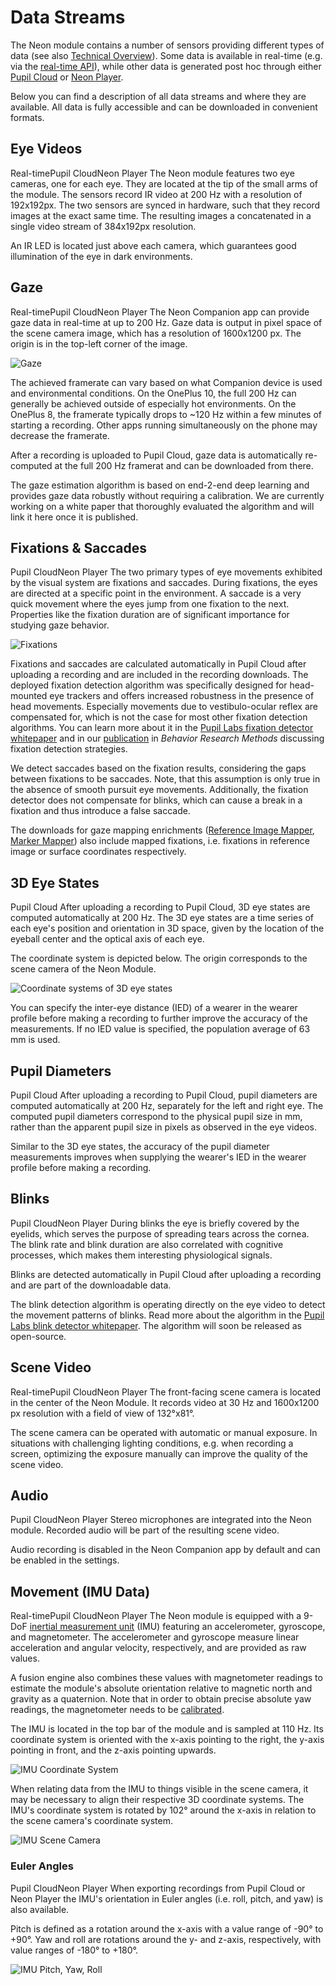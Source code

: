 # Data Streams

The Neon module contains a number of sensors providing different types of data (see also [Technical Overview](/hardware/module-technical-overview/)). Some data is available in real-time (e.g. via the [real-time API](/real-time-api/tutorials/)), while other data is generated post hoc through either [Pupil Cloud](/pupil-cloud/) or [Neon Player](/neon-player/).

Below you can find a description of all data streams and where they are available. All data is fully accessible and can be downloaded in convenient formats.

## Eye Videos

<Badge>Real-time</Badge><Badge>Pupil Cloud</Badge><Badge>Neon Player</Badge>
The Neon module features two eye cameras, one for each eye. They are located at the tip of the small arms of the module. The sensors record IR video at 200 Hz with a resolution of 192x192px. The two sensors are synced in hardware, such that they record images at the exact same time. The resulting images a concatenated in a single video stream of 384x192px resolution.

An IR LED is located just above each camera, which guarantees good illumination of the eye in dark environments.

## Gaze

<Badge>Real-time</Badge><Badge>Pupil Cloud</Badge><Badge>Neon Player</Badge>
The Neon Companion app can provide gaze data in real-time at up to 200 Hz. Gaze data is output in pixel space of the scene camera image, which has a resolution of 1600x1200 px. The origin is in the top-left corner of the image.

![Gaze](./gaze.jpg)

The achieved framerate can vary based on what Companion device is used and environmental conditions. On the OnePlus 10, the full 200 Hz can generally be achieved outside of especially hot environments. On the OnePlus 8, the framerate typically drops to ~120 Hz within a few minutes of starting a recording. Other apps running simultaneously on the phone may decrease the framerate.

After a recording is uploaded to Pupil Cloud, gaze data is automatically re-computed at the full 200 Hz framerat and can be downloaded from there.

The gaze estimation algorithm is based on end-2-end deep learning and provides gaze data robustly without requiring a calibration. We are currently working on a white paper that thoroughly evaluated the algorithm and will link it here once it is published.

## Fixations & Saccades

<Badge>Pupil Cloud</Badge><Badge>Neon Player</Badge>
The two primary types of eye movements exhibited by the visual system are fixations and saccades. During fixations, the eyes are directed at a specific point in the environment. A saccade is a very quick movement where the eyes jump from one fixation to the next. Properties like the fixation duration are of significant importance for studying gaze behavior.

![Fixations](./fixations.jpg)

Fixations and saccades are calculated automatically in Pupil Cloud after uploading a recording and are included in the recording downloads. The deployed fixation detection algorithm was specifically designed for head-mounted eye trackers and offers increased robustness in the presence of head movements. Especially movements due to vestibulo-ocular reflex are compensated for, which is not the case for most other fixation detection algorithms. You can learn more about it in the [Pupil Labs fixation detector whitepaper](https://docs.google.com/document/d/1dTL1VS83F-W1AZfbG-EogYwq2PFk463HqwGgshK3yJE/export?format=pdf) and in our [publication](https://link.springer.com/article/10.3758/s13428-024-02360-0) in *Behavior Research Methods* discussing fixation detection strategies.

We detect saccades based on the fixation results, considering the gaps between fixations to be saccades. Note, that this assumption is only true in the absence of smooth pursuit eye movements. Additionally, the fixation detector does not compensate for blinks, which can cause a break in a fixation and thus introduce a false saccade.

The downloads for gaze mapping enrichments ([Reference Image Mapper](/pupil-cloud/enrichments/reference-image-mapper/#export-format), [Marker Mapper](/pupil-cloud/enrichments/marker-mapper/#export-format)) also include mapped fixations, i.e. fixations in reference image or surface coordinates respectively.


## 3D Eye States

<Badge>Pupil Cloud</Badge>
After uploading a recording to Pupil Cloud, 3D eye states are computed automatically at 200 Hz. The 3D eye states are a time series of each eye's position and orientation in 3D space, given by the location of the eyeball center and the optical axis of each eye.

The coordinate system is depicted below. The origin corresponds to the scene camera of the Neon Module.

![Coordinate systems of 3D eye states](./3d_eye_states.png)

You can specify the inter-eye distance (IED) of a wearer in the wearer profile before making a recording to further improve the accuracy of the measurements. If no IED value is specified, the population average of 63 mm is used.

## Pupil Diameters

<Badge>Pupil Cloud</Badge>
After uploading a recording to Pupil Cloud, pupil diameters are computed automatically at 200 Hz, separately for the left and right eye. The computed pupil diameters correspond to the physical pupil size in mm, rather than the apparent pupil size in pixels as observed in the eye videos. 

Similar to the 3D eye states, the accuracy of the pupil diameter measurements improves when supplying the wearer's IED in the wearer profile before making a recording.

## Blinks

<Badge>Pupil Cloud</Badge><Badge>Neon Player</Badge>
During blinks the eye is briefly covered by the eyelids, which serves the purpose of spreading tears across the cornea. The blink rate and blink duration are also correlated with cognitive processes, which makes them interesting physiological signals.

Blinks are detected automatically in Pupil Cloud after uploading a recording and are part of the downloadable data.

The blink detection algorithm is operating directly on the eye video to detect the movement patterns of blinks. Read more about the algorithm in the [Pupil Labs blink detector whitepaper](https://docs.google.com/document/d/1JLBhC7fmBr6BR59IT3cWgYyqiaM8HLpFxv5KImrN-qE/export?format=pdf). The algorithm will soon be released as open-source.

## Scene Video

<Badge>Real-time</Badge><Badge>Pupil Cloud</Badge><Badge>Neon Player</Badge>
The front-facing scene camera is located in the center of the Neon Module. It records video at 30 Hz and 1600x1200 px resolution with a field of view of 132°x81°.

The scene camera can be operated with automatic or manual exposure. In situations with challenging lighting conditions, e.g. when recording a screen, optimizing the exposure manually can improve the quality of the scene video.

## Audio

<Badge>Pupil Cloud</Badge><Badge>Neon Player</Badge>
Stereo microphones are integrated into the Neon module. Recorded audio will be part of the resulting scene video.

Audio recording is disabled in the Neon Companion app by default and can be enabled in the settings.

## Movement (IMU Data)

<Badge>Real-time</Badge><Badge>Pupil Cloud</Badge><Badge>Neon Player</Badge>
The Neon module is equipped with a 9-DoF [inertial measurement unit](https://invensense.tdk.com/products/motion-tracking/9-axis/icm-20948/) (IMU) featuring an accelerometer, gyroscope, and magnetometer. The accelerometer and gyroscope measure linear acceleration and angular velocity, respectively, and are provided as raw values.

A fusion engine also combines these values with magnetometer readings to estimate the module's absolute orientation relative to magnetic north and gravity as a quaternion. Note that in order to obtain precise absolute yaw readings, the magnetometer needs to be [calibrated](/data-collection/calibrating-the-imu/).

The IMU is located in the top bar of the module and is sampled at 110 Hz. Its coordinate system is oriented with the x-axis pointing to the right, the y-axis pointing in front, and the z-axis pointing upwards.

![IMU Coordinate System](./imu-xyz-black.jpg)

When relating data from the IMU to things visible in the scene camera, it may be necessary to align their respective 3D coordinate systems. The IMU's coordinate system is rotated by 102° around the x-axis in relation to the scene camera's coordinate system.

![IMU Scene Camera](./imu-scene_camera-black.jpg)

### Euler Angles

<Badge>Pupil Cloud</Badge><Badge>Neon Player</Badge>
When exporting recordings from Pupil Cloud or Neon Player the IMU's orientation in Euler angles (i.e. roll, pitch, and yaw) is also available.

Pitch is defined as a rotation around the x-axis with a value range of -90° to +90°. Yaw and roll are rotations around the y- and z-axis, respectively, with value ranges of -180° to +180°.

![IMU Pitch, Yaw, Roll](./imu-pitch_yaw_roll-black.jpg)
